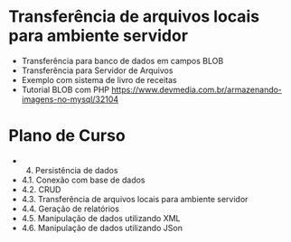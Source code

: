 # Transferência de arquivos locais para ambiente servidor
- Transferência para banco de dados em campos BLOB
- Transferência para Servidor de Arquivos
- Exemplo com sistema de livro de receitas
- Tutorial BLOB com PHP https://www.devmedia.com.br/armazenando-imagens-no-mysql/32104
# Plano de Curso
- 4. Persistência de dados
- 4.1. Conexão com base de dados
- 4.2. CRUD
- 4.3. Transferência de arquivos locais para ambiente servidor
- 4.4. Geração de relatórios
- 4.5. Manipulação de dados utilizando XML
- 4.6. Manipulação de dados utilizando JSon